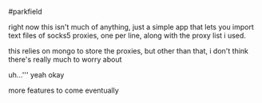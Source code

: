 #parkfield

right now this isn't much of anything, just a simple app that lets you import text files of socks5 proxies, one per line, along with the proxy list i used.

this relies on mongo to store the proxies, but other than that, i don't think there's really much to worry about

uh...''' yeah okay 

more features to come eventually
